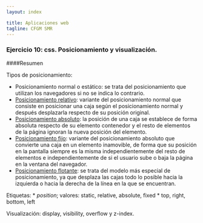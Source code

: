 ```yaml
---
layout: index

title: Aplicaciones web
tagline: CFGM SMR
---
```


### Ejercicio 10: css. Posicionamiento y visualización.

####Resumen

Tipos de posicionamiento:

* Posicionamiento normal o estático: se trata del posicionamiento que utilizan los navegadores si no se indica lo contrario.
* [Posicionamiento relativo](ejemplo_relativo.html): variante del posicionamiento normal que consiste en posicionar una caja según el posicionamiento normal y después desplazarla respecto de su posición original.
* [Posicionamiento absoluto](ejemplo_absoluto.html): la posición de una caja se establece de forma absoluta respecto de su elemento contenedor y el resto de elementos de la página ignoran la nueva posición del elemento.
* [Posicionamiento fijo](ejemplo_fijo.html): variante del posicionamiento absoluto que convierte una caja en un elemento inamovible, de forma que su posición en la pantalla siempre es la misma independientemente del resto de elementos e independientemente de si el usuario sube o baja la página en la ventana del navegador.
* [Posicionamiento flotante](ejemplo_flotante.html): se trata del modelo más especial de posicionamiento, ya que desplaza las cajas todo lo posible hacia la izquierda o hacia la derecha de la línea en la que se encuentran.

Etiquetas: 
   	* *position*; valores: static, relative, absolute, fixed
   	* top, right, bottom, left

Visualización: display, visibility, overflow y z-index.


